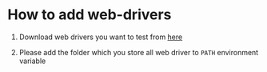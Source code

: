 # How to add web-drivers

1. Download web drivers you want to test from [here](https://github.com/robotframework/SeleniumLibrary/#browser-drivers)

2. Please add the folder which you store all web driver to `PATH` environment variable